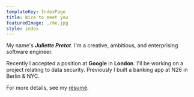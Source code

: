 ```yaml
---
templateKey: IndexPage
title: Nice to meet you
featuredImage: ./me.jpg
style: index
---
```


My name's **_Juliette Pretot_**. I'm a creative, ambitious, and enterprising software engineer.

Recently I accepted a position at **Google** in **London**. I'll be working on a project relating to data security. Previously I built a banking app at N26 in Berlin & NYC.

<span class="secondary-text">

For more details, see my [ré­sumé](/about/cv).

</span>
